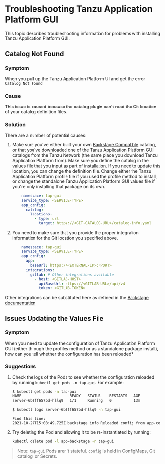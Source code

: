 # Troubleshooting Tanzu Application Platform GUI

This topic describes troubleshooting information for problems with installing Tanzu Application Platform GUI.

## <a id='catalog-not-found'></a> Catalog Not Found
### Symptom

When you pull up the Tanzu Application Platform UI and get the error `Catalog Not Found`

### Cause

This issue is caused because the catalog plugin can't read the Git location of your catalog definition files.

### Solution

There are a number of potential causes:

1. Make sure you've either built your own [Backstage Compatible](http://backstage.io) catalog,
or that you've downloaded one of the Tanzu Application Platform GUI catalogs from the Tanzu Network
(the same place you download Tanzu Application Platform from).
Make sure you define the catalog in the values file that you input as part of installation.
If you need to update this location, you can change the definition file.
Change either the Tanzu Application Platform profile file if you used the profile method to install,
or change the standalone Tanzu Application Platform GUI values file if you're only installing that package on its own.

    ```yaml
        namespace: tap-gui
        service_type: <SERVICE-TYPE>
        app_config:
          catalog:
            locations:
              - type: url
                target: https://<GIT-CATALOG-URL>/catalog-info.yaml
    ```

2. You need to make sure that you provide the proper integration information for the Git location you specified above.

    ```yaml
        namespace: tap-gui
        service_type: <SERVICE-TYPE>
        app_config:
          app:
            baseUrl: https://<EXTERNAL-IP>:<PORT>
          integrations:
            gitlab: # Other integrations available
              - host: <GITLAB-HOST>
                apiBaseUrl: https://<GITLAB-URL>/api/v4
                token: <GITLAB-TOKEN>
    ```

Other integrations can be substituted here as defined in the [Backstage documentation](https://backstage.io/docs/integrations/)

## <a id='updating-tap-gui-values'></a> Issues Updating the Values File
### Symptom

When you need to update the configuration of Tanzu Application Platform GUI (either through the profiles method or as a standalone package install), how can you tell whether the configuration has been reloaded?

### Suggestions

1. Check the logs of the Pods to see whether the configuration reloaded by running `kubectl get pods -n tap-gui`. For example:

    ```bash
    $ kubectl get pods -n tap-gui
    NAME                      READY   STATUS    RESTARTS   AGE
    server-6b9ff657bd-hllq9   1/1     Running   0          13m

    $ kubectl logs server-6b9ff657bd-hllq9 -n tap-gui

    Find this line:
    2021-10-29T15:08:49.725Z backstage info Reloaded config from app-config.yaml, app-config.yaml
    ```

2. Try deleting the Pod and allowing it to be re-instantiated by running:

    ```bash
    kubectl delete pod -l app=backstage -n tap-gui
    ```

>Note: `tap-gui` Pods aren't stateful. `config` is held in ConfigMaps, Git catalog, or Secrets.
